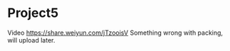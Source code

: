 # Project5

Video https://share.weiyun.com/jTzooisV
Something wrong with packing, will upload later.
